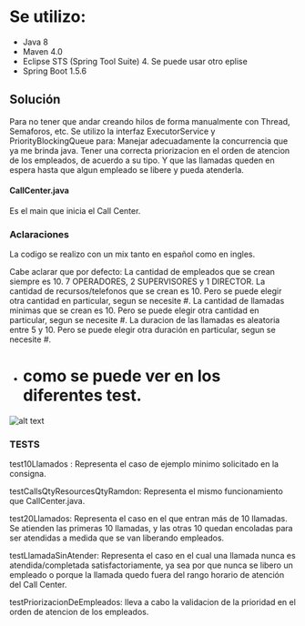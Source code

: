 # Se utilizo:
* Java 8
* Maven 4.0
* Eclipse STS (Spring Tool Suite) 4. Se puede usar otro eplise
* Spring Boot 1.5.6

## Solución

Para no tener que andar creando hilos de forma manualmente con Thread, Semaforos, etc. 
Se utilizo la interfaz ExecutorService y PriorityBlockingQueue para:
Manejar adecuadamente la concurrencia que ya me brinda java.
Tener una correcta priorizacion en el orden de atencion de los empleados, de acuerdo a su tipo.
Y que las llamadas queden en espera hasta que algun empleado se libere y pueda atenderla.

#### CallCenter.java

Es el main que inicia el Call Center.

### Aclaraciones
La codigo se realizo con un mix tanto en español como en ingles.

Cabe aclarar que por defecto:
La cantidad de empleados que se crean siempre es 10. 7 OPERADORES, 2 SUPERVISORES y 1 DIRECTOR.
La cantidad de recursos/telefonos que se crean es 10. Pero se puede elegir otra cantidad en particular, segun se necesite #.
La cantidad de llamadas minimas que se crean es 10. Pero se puede elegir otra cantidad en particular, segun se necesite  #.
La duracion de las llamadas es aleatoria entre 5 y 10. Pero se puede elegir otra duración en particular, segun se necesite #.
* # como se puede ver en los diferentes test.

![alt text](https://github.com/marcelomr7/callcenter/raw/master/src/main/resources/Class.png)

### TESTS

test10Llamados : Representa el caso de ejemplo minimo solicitado en la consigna.

testCallsQtyResourcesQtyRamdon: Representa el mismo funcionamiento que CallCenter.java.

test20Llamados: Representa el caso en el que entran más de 10 llamadas.
Se atienden las primeras 10 llamadas, y las otras 10 quedan encoladas para ser atendidas a medida que se van liberando empleados.

testLlamadaSinAtender: Representa el caso en el cual una llamada nunca es atendida/completada satisfactoriamente, ya sea por que nunca se libero un empleado o porque la llamada quedo fuera del rango horario de atención del Call Center.

testPriorizacionDeEmpleados: lleva a cabo la validacion de la prioridad en el orden de atencion de los empleados.
